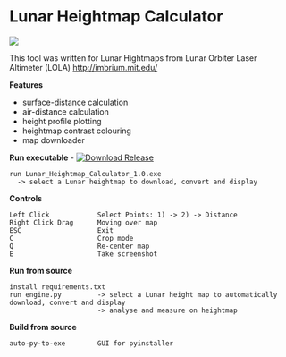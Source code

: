 # Lunar Heightmap Calculator

![](https://raw.githubusercontent.com/unconsciou5/Lunar_Heightmap_Calculator/master/doc/preview.gif)

This tool was written for Lunar Hightmaps from Lunar Orbiter Laser Altimeter (LOLA) http://imbrium.mit.edu/

**Features**
* surface-distance calculation
* air-distance calculation
* height profile plotting
* heightmap contrast colouring
* map downloader

**Run executable** - [![Download Release](https://img.shields.io/github/v/release/unconsciou5/Lunar_Heightmap_Calculator?color=brightgreen&label=Download%20Installer&logo=windows&style=for-the-badge)](https://github.com/unconsciou5/Lunar_Heightmap_Calculator/releases)

```
run Lunar_Heightmap_Calculator_1.0.exe        
  -> select a Lunar heightmap to download, convert and display
```

**Controls**
```
Left Click            Select Points: 1) -> 2) -> Distance
Right Click Drag      Moving over map
ESC                   Exit
C                     Crop mode
Q                     Re-center map
E                     Take screenshot
```

**Run from source**
```
install requirements.txt
run engine.py         -> select a Lunar height map to automatically download, convert and display
                      -> analyse and measure on heightmap
```
**Build from source**
```
auto-py-to-exe        GUI for pyinstaller
```
